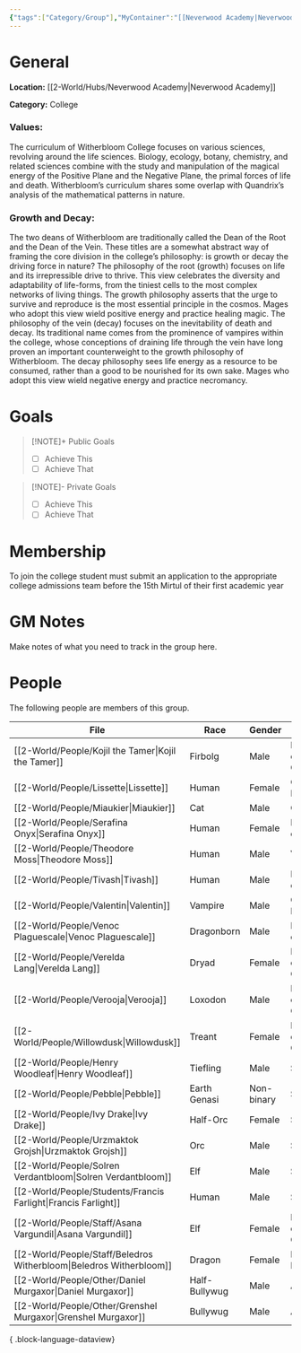 ```yaml
---
{"tags":["Category/Group"],"MyContainer":"[[Neverwood Academy|Neverwood Academy]]","MyCategory":"College","image":"map-1.6-witherbloom-campus.jpg","obsidianUIMode":"preview","faction":null,"primary_contact":null,"founder":["Beledros Witherbloom"],"deans":["Lissette","Valentin"],"staff":["Willowdusk","Tivash","Verelda Lang","Serafina Onyx","Asana Vargundil","Kojil the Tamer","Venoc Plaguescale","Verooja"],"dg-publish":true,"dg-path":"World/Groups/Colleges/Witherbloom College.md","permalink":"/world/groups/colleges/witherbloom-college/","dgPassFrontmatter":true,"updated":"2025-09-29T13:27:06.000+01:00"}
---
```



# General

**Location:** [[2-World/Hubs/Neverwood Academy\|Neverwood Academy]]

**Category:** College

### Values:
The curriculum of Witherbloom College focuses on various sciences, revolving around the life sciences. Biology, ecology, botany, chemistry, and related sciences combine with the study and manipulation of the magical energy of the Positive Plane and the Negative Plane, the primal forces of life and death. Witherbloom’s curriculum shares some overlap with Quandrix’s analysis of the mathematical patterns in nature.

### Growth and Decay:
The two deans of Witherbloom are traditionally called the Dean of the Root and the Dean of the Vein. These titles are a somewhat abstract way of framing the core division in the college’s philosophy: is growth or decay the driving force in nature?
The philosophy of the root (growth) focuses on life and its irrepressible drive to thrive. This view celebrates the diversity and adaptability of life-forms, from the tiniest cells to the most complex networks of living things. The growth philosophy asserts that the urge to survive and reproduce is the most essential principle in the cosmos. Mages who adopt this view wield positive energy and practice healing magic.
The philosophy of the vein (decay) focuses on the inevitability of death and decay. Its traditional name comes from the prominence of vampires within the college, whose conceptions of draining life through the vein have long proven an important counterweight to the growth philosophy of Witherbloom. The decay philosophy sees life energy as a resource to be consumed, rather than a good to be nourished for its own sake. Mages who adopt this view wield negative energy and practice necromancy.

# Goals

> [!NOTE]+ Public Goals
> - [ ] Achieve This
> - [ ] Achieve That

> [!NOTE]- Private Goals
> - [ ] Achieve This
> - [ ] Achieve That

# Membership
To join the college student must submit an application to the appropriate college admissions team before the 15th Mirtul of their first academic year

# GM Notes

Make notes of what you need to track in the group here. 


# People

The following people are members of this group.  

| File                                                                   | Race          | Gender     | Role                |
| ---------------------------------------------------------------------- | ------------- | ---------- | ------------------- |
| [[2-World/People/Kojil the Tamer\|Kojil the Tamer]]                 | Firbolg       | Male       | Professor of Growth |
| [[2-World/People/Lissette\|Lissette]]                               | Human         | Female     | College Dean        |
| [[2-World/People/Miaukier\|Miaukier]]                               | Cat           | Male       | Other               |
| [[2-World/People/Serafina Onyx\|Serafina Onyx]]                     | Human         | Female     | Professor of Decay  |
| [[2-World/People/Theodore Moss\|Theodore Moss]]                     | Human         | Male       | Veteran             |
| [[2-World/People/Tivash\|Tivash]]                                   | Human         | Male       | Professor of Decay  |
| [[2-World/People/Valentin\|Valentin]]                               | Vampire       | Male       | College Dean        |
| [[2-World/People/Venoc Plaguescale\|Venoc Plaguescale]]             | Dragonborn    | Male       | Professor of Decay  |
| [[2-World/People/Verelda Lang\|Verelda Lang]]                       | Dryad         | Female     | Professor of Growth |
| [[2-World/People/Verooja\|Verooja]]                                 | Loxodon       | Male       | Professor of Growth |
| [[2-World/People/Willowdusk\|Willowdusk]]                           | Treant        | Female     | Professor of Growth |
| [[2-World/People/Henry Woodleaf\|Henry Woodleaf]]                   | Tiefling      | Male       | Student             |
| [[2-World/People/Pebble\|Pebble]]                                   | Earth Genasi  | Non-binary | Student             |
| [[2-World/People/Ivy Drake\|Ivy Drake]]                             | Half-Orc      | Female     | Student             |
| [[2-World/People/Urzmaktok Grojsh\|Urzmaktok Grojsh]]               | Orc           | Male       | Student             |
| [[2-World/People/Solren Verdantbloom\|Solren Verdantbloom]]         | Elf           | Male       | Student             |
| [[2-World/People/Students/Francis Farlight\|Francis Farlight]]      | Human         | Male       | Student             |
| [[2-World/People/Staff/Asana Vargundil\|Asana Vargundil]]           | Elf           | Female     | Professor of Growth |
| [[2-World/People/Staff/Beledros Witherbloom\|Beledros Witherbloom]] | Dragon        | Female     | Founder Dragon      |
| [[2-World/People/Other/Daniel Murgaxor\|Daniel Murgaxor]]           | Half-Bullywug | Male       | Alumni              |
| [[2-World/People/Other/Grenshel Murgaxor\|Grenshel Murgaxor]]       | Bullywug      | Male       | Alumni              |

{ .block-language-dataview}
